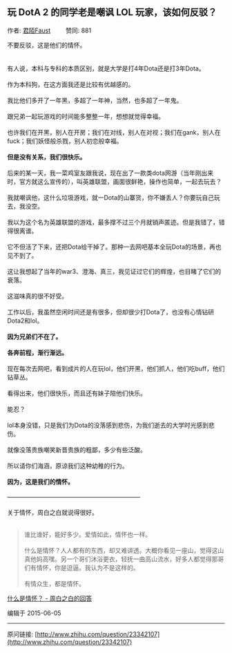 ## 玩 DotA 2 的同学老是嘲讽 LOL 玩家，该如何反驳？

作者: [君陌Faust](http://www.zhihu.com/people/jun-mo-52)&nbsp;&nbsp;&nbsp;&nbsp;&nbsp;&nbsp;&nbsp;&nbsp; 赞同: 881


不要反驳，这是他们的情怀。<br><br><br>有人说，本科与专科的本质区别，就是大学是打4年Dota还是打3年Dota。<br><br>作为本科狗，在这方面我还是比较有优越感的。<br><br>我比他们多开了一年黑，多超了一年神，当然，也多超了一年鬼。<br><br>跟兄弟一起玩游戏的时间能多整整一年，想想就觉得幸福。<br><br>也许我们在开黑，别人在开房；我们在对线，别人在对视；我们在gank，别人在fuck；我们妖怪般杀戮，别人初恋般幸福。<br><br><b>但是没有关系，我们很快乐。</b><br><br>后来的某一天，我一菜鸡室友跟我说，现在出了一款类dota网游（当年刚出来时，官方就这么宣传的），叫英雄联盟，画面很鲜艳，操作也简单，一起去玩去？<br><br>我就嘲讽他，这什么垃圾游戏，就一Dota的山寨货，你不嫌丢人？你要玩自己玩去，我没空。<br><br>我以为这个名为英雄联盟的游戏，最多撑不过三个月就销声匿迹。但是我错了，错得很离谱。<br><br>它不但活了下来，还把Dota给干掉了。那种一去网吧基本全玩Dota的场景，再也见不到了。<br><br>这让我想起了当年的war3、澄海、真三，我见证过它们的辉煌，也目睹了它们的衰落。<br><br>这滋味真的很不好受。<br><br>工作以后，我虽然空闲时间还是有很多，但却很少打Dota了，也没有心情钻研Dota2和lol。<br><br><b>因为兄弟们不在了。<br><br>各奔前程，渐行渐远。</b><br><br>现在每次去网吧，看到成片的人在玩lol，他们开黑，他们抓人，他们吃buff，他们钻草丛。<br><br>看得出来，他们很快乐，而且还有妹子陪他们快乐。<br><br>能忍？<br><br>lol本身没错，只是我们为Dota的没落感到悲伤，为我们逝去的大学时光感到悲伤。<br><br>就像没落贵族嘲笑新晋贵族的粗鄙，多少有些泛酸。<br><br>所以请你们海涵，原谅我们这种幼稚的行为。<br><br><b>因为，这是我们的情怀。</b><br><br>——————————————————————<br><br>关于情怀，周白之白就说得很好。<br><br><blockquote>谁比谁好，能好多少。爱情如此，情怀也一样。<br><br>什么是情怀？人人都有的东西，却又难讲透。大概你看见一座山，觉得这山真他妈高嘿。另一个哥们沐浴更衣，轻抚一曲高山流水，好多人都觉得那哥们有情怀，你是逗逼。我认为不是这样的。<br><br>有情众生，都是情怀。</blockquote><a href="http://zhihu.com/question/19744711/answer/28284691" class="internal">什么是情怀？ - 周白之白的回答</a>



编辑于 2015-06-05



---
原问链接: [http://www.zhihu.com/question/23342107](http://www.zhihu.com/question/23342107)